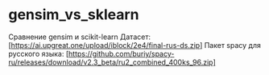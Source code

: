 # gensim_vs_sklearn
Сравнение gensim и scikit-learn
Датасет: [https://ai.upgreat.one/upload/iblock/2e4/final-rus-ds.zip]
Пакет spacy для русского языка: [https://github.com/buriy/spacy-ru/releases/download/v2.3_beta/ru2_combined_400ks_96.zip]
